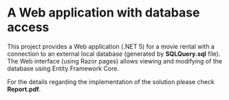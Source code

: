 # A Web application with database access

This project provides a Web application (.NET 5) for a movie rental with a connection to an external local database (generated by **SQLQuery.sql** file). The Web interface (using Razor pages) allows viewing and modifying of the database using Entity Framework Core.

For the details regarding the implementation of the solution please check **Report.pdf**.
